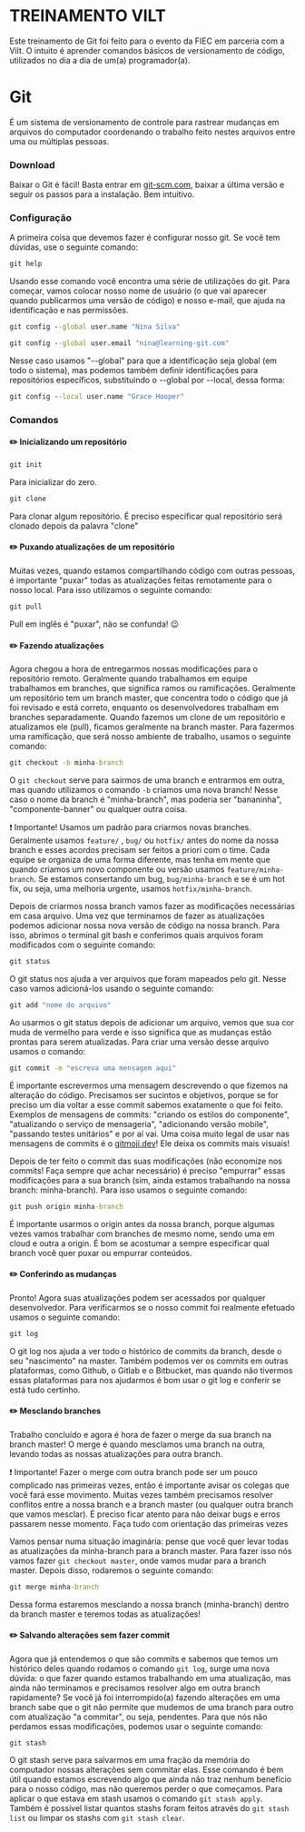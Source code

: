 # TREINAMENTO VILT
Este treinamento de Git foi feito para o evento da FIEC em parceria com a Vilt. O intuito é aprender comandos básicos de versionamento de código, utilizados no dia a dia de um(a) programador(a).


# Git

É um sistema de versionamento de controle para rastrear mudanças em arquivos do computador coordenando o trabalho feito nestes arquivos entre uma ou múltiplas pessoas.

### Download

Baixar o Git é fácil! Basta entrar em [git-scm.com](https://git-scm.com/downloads), baixar a última versão e seguir os passos para a instalação. Bem intuitivo.

### Configuração

A primeira coisa que devemos fazer é configurar nosso git. Se você tem dúvidas, use o seguinte comando:

```bat
git help
```

Usando esse comando você encontra uma série de utilizações do git. Para começar, vamos colocar nosso nome de usuário (o que vai aparecer quando publicarmos uma versão de código) e nosso e-mail, que ajuda na identificação e nas permissões.

```bat
git config --global user.name "Nina Silva"
```

```bat
git config --global user.email "nina@learning-git.com"
```

Nesse caso usamos "--global" para que a identificação seja global (em todo o sistema), mas podemos também definir identificações para repositórios específicos, substituindo o --global por --local, dessa forma:

```bat
git config --local user.name "Grace Hooper"
```

### Comandos

#### :pencil2: Inicializando um repositório

```bat
git init
```
Para inicializar do zero.

```bat
git clone
```
Para clonar algum repositório. É preciso especificar qual repositório será clonado depois da palavra "clone"

#### :pencil2: Puxando atualizações de um repositório

Muitas vezes, quando estamos compartilhando código com outras pessoas, é importante "puxar" todas as atualizações feitas remotamente para o nosso local. Para isso utilizamos o seguinte comando:

```bat
git pull
```

Pull em inglês é "puxar", não se confunda! :wink:

#### :pencil2: Fazendo atualizações

Agora chegou a hora de entregarmos nossas modificações para o repositório remoto. Geralmente quando trabalhamos em equipe trabalhamos em branches, que significa ramos ou ramificações. Geralmente um repositório tem um branch master, que concentra todo o código que já foi revisado e está correto, enquanto os desenvolvedores trabalham em branches separadamente.
Quando fazemos um clone de um repositório e atualizamos ele (pull), ficamos geralmente na branch master. Para fazermos uma ramificação, que será nosso ambiente de trabalho, usamos o seguinte comando:

```bat
git checkout -b minha-branch
```

O `git checkout` serve para sairmos de uma branch e entrarmos em outra, mas quando utilizamos o comando `-b` criamos uma nova branch! Nesse caso o nome da branch é "minha-branch", mas poderia ser "bananinha", "componente-banner" ou qualquer outra coisa.

:heavy_exclamation_mark: Importante! Usamos um padrão para criarmos novas branches. Geralmente usamos `feature/` , `bug/` ou `hotfix/` antes do nome da nossa branch e esses acordos precisam ser feitos a priori com o time. Cada equipe se organiza de uma forma diferente, mas tenha em mente que quando criamos um novo componente ou versão usamos `feature/minha-branch`. Se estamos consertando um bug, `bug/minha-branch` e se é um hot fix, ou seja, uma melhoria urgente, usamos `hotfix/minha-branch`.

Depois de criarmos nossa branch vamos fazer as modificações necessárias em casa arquivo. Uma vez que terminamos de fazer as atualizações podemos adicionar nossa nova versão de código na nossa branch. Para isso, abrimos o terminal git bash e conferimos quais arquivos foram modificados com o seguinte comando:

```bat
git status
```

O git status nos ajuda a ver arquivos que foram mapeados pelo git. Nesse caso vamos adicioná-los usando o seguinte comando:

```bat
git add "nome do arquivo"
```

Ao usarmos o git status depois de adicionar um arquivo, vemos que sua cor muda de vermelho para verde e isso significa que as mudanças estão prontas para serem atualizadas. Para criar uma versão desse arquivo usamos o comando:

```bat
git commit -m "escreva uma mensagem aqui"
```

É importante escrevermos uma mensagem descrevendo o que fizemos na alteração do código. Precisamos ser sucintos e objetivos, porque se for preciso um dia voltar a esse commit sabemos exatamente o que foi feito. Exemplos de mensagens de commits: "criando os estilos do componente", "atualizando o serviço de mensageria", "adicionando versão mobile", "passando testes unitários" e por aí vai.
Uma coisa muito legal de usar nas mensagens de commits é o [gitmoji.dev](https://gitmoji.dev/)! Ele deixa os commits mais visuais!

Depois de ter feito o commit das suas modificações (não economize nos commits! Faça sempre que achar necessário) é preciso "empurrar" essas modificações para a sua branch (sim, ainda estamos trabalhando na nossa branch: minha-branch). Para isso usamos o seguinte comando:

```bat
git push origin minha-branch
```

É importante usarmos o origin antes da nossa branch, porque algumas vezes vamos trabalhar com branches de mesmo nome, sendo uma em cloud e outra a origin. É bom se acostumar a sempre especificar qual branch você quer puxar ou empurrar conteúdos.

#### :pencil2: Conferindo as mudanças

Pronto! Agora suas atualizações podem ser acessados por qualquer desenvolvedor. Para verificarmos se o nosso commit foi realmente efetuado usamos o seguinte comando:

```bat
git log
```

O git log nos ajuda a ver todo o histórico de commits da branch, desde o seu "nascimento" na master. Também podemos ver os commits em outras plataformas, como Github, o Gitlab e o Bitbucket, mas quando não tivermos essas plataformas para nos ajudarmos é bom usar o git log e conferir se está tudo certinho.

#### :pencil2: Mesclando branches

Trabalho concluído e agora é hora de fazer o merge da sua branch na branch master! O merge é quando mesclamos uma branch na outra, levando todas as nossas atualizações para outra branch.

:heavy_exclamation_mark: Importante! Fazer o merge com outra branch pode ser um pouco complicado nas primeiras vezes, então é importante avisar os colegas que você fará esse movimento. Muitas vezes também precisamos resolver conflitos entre a nossa branch e a branch master (ou qualquer outra branch que vamos mesclar). É preciso ficar atento para não deixar bugs e erros passarem nesse momento. Faça tudo com orientação das primeiras vezes

Vamos pensar numa situação imaginária: pense que você quer levar todas as atualizações da minha-branch para a branch master. Para fazer isso nós vamos fazer `git checkout master`, onde vamos mudar para a branch master. Depois disso, rodaremos o seguinte comando:

```bat
git merge minha-branch
```

Dessa forma estaremos mesclando a nossa branch (minha-branch) dentro da branch master e teremos todas as atualizações!

#### :pencil2: Salvando alterações sem fazer commit

Agora que já entendemos o que são commits e sabemos que temos um histórico deles quando rodamos o comando `git log`, surge uma nova dúvida: o que fazer quando estamos trabalhando em uma atualização, mas ainda não terminamos e precisamos resolver algo em outra branch rapidamente? Se você já foi interrompido(a) fazendo alterações em uma branch sabe que o git não permite que mudemos de uma branch para outro com atualização "a commitar", ou seja, pendentes.
Para que nós não perdamos essas modificações, podemos usar o seguinte comando:

```
git stash
```

O git stash serve para salvarmos em uma fração da memória do computador nossas alterações sem commitar elas. Esse comando é bem útil quando estamos escrevendo algo que ainda não traz nenhum benefício para o nosso código, mas não queremos perder o que começamos. Para aplicar o que estava em stash usamos o comando `git stash apply`. Também é possível listar quantos stashs foram feitos através do `git stash list` ou limpar os stashs com `git stash clear`.